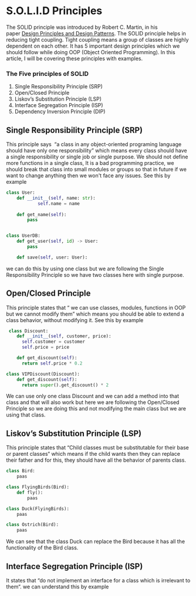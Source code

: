 # S.O.L.I.D Principles
The SOLID principle was introduced by Robert C. Martin, in his paper [Design Principles and Design Patterns](https://web.archive.org/web/20150906155800/http://www.objectmentor.com/resources/articles/Principles_and_Patterns.pdf). The SOLID principle helps in reducing tight coupling. Tight coupling means a group of classes are highly dependent on each other. It has 5 important design principles which we should follow while doing OOP (Object Oriented Programming). In this article, I will be covering these principles with examples.

### The Five principles of SOLID
1. Single Responsibility Principle (SRP)
2. Open/Closed Principle
3. Liskov’s Substitution Principle (LSP)
4. Interface Segregation Principle (ISP)
5. Dependency Inversion Principle (DIP)

## Single Responsibility Principle (SRP)
This principle says  “a class in any object-oriented programing language should have only one responsibility” which means every class should have a single responsibility or single job or single purpose. We should not define more functions in a single class, It is a bad programming practice, we should break that class into small modules or groups so that in future if we want to change anything then we won't face any issues. See this by example

```python
class User:
    def __init__(self, name: str):
            self.name = name
    
    def get_name(self):
        pass


class UserDB:
    def get_user(self, id) -> User:
        pass

    def save(self, user: User):
```

we can do this by using one class but we are following the Single Responsibility Principle so we have two classes here with single purpose. 

## Open/Closed Principle
This principle states that “ we can use classes, modules, functions in OOP but we cannot modify them” which means you should be able to extend a class behavior, without modifying it.  See this by example
```python
 class Discount:
    def __init__(self, customer, price):
      self.customer = customer
      self.price = price

    def get_discount(self):
      return self.price * 0.2

class VIPDiscount(Discount):
    def get_discount(self):
      return super().get_discount() * 2
```
We can use only one class Discount and we can add a method into that class and that will also work but here we are following the Open/Closed Principle so we are doing this and not modifying the main class but we are using that class.

## Liskov’s Substitution Principle (LSP)
This principle states that “Child classes must be substitutable for their base or parent classes“ which means if the child wants then they can replace their father and for this, they should have all the behavior of parents class. 

```python
class Bird:
    paas

class FlyingBirds(Bird):
    def fly():
        paas

class Duck(FlyingBirds):
    paas

class Ostrich(Bird):
    paas
```
We can see that the class Duck can replace the Bird because it has all the functionality of the Bird class.

## Interface Segregation Principle (ISP)
It states that “do not implement an interface for a class which is irrelevant to them“. we can understand this by example
